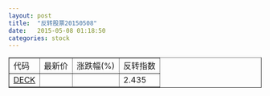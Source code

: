 ```yaml
---
layout: post
title:  "反转股票20150508"
date:   2015-05-08 01:18:50
categories: stock
---
```


<script type="text/javascript">
var stockList = []
stockList.push('gb_deck');
</script>

<table border="1">
 <tr>
 <td>代码</td>
  <td>最新价</td>
  <td>涨跌幅(%)</td>
 <td>反转指数</td>
</tr>
  <tr id="deck"><td><a href="http://stock.finance.sina.com.cn/usstock/quotes/DECK.html" target="_blank">DECK</a></td><td></td><td></td><td>2.435</td></tr>
</table>
